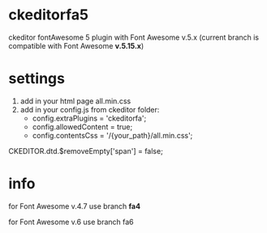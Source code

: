 # ckeditorfa5
ckeditor fontAwesome 5 plugin with Font Awesome v.5.x (current branch is compatible with Font Awesome **v.5.15.x**)

# settings
1. add in your html page all.min.css
2. add in your config.js from ckeditor folder:
   - config.extraPlugins = 'ckeditorfa';
   - config.allowedContent = true;
   - config.contentsCss = '/{your_path}/all.min.css';

CKEDITOR.dtd.$removeEmpty['span'] = false;

# info
for Font Awesome v.4.7 use branch **fa4**

for Font Awesome v.6 use branch fa6
